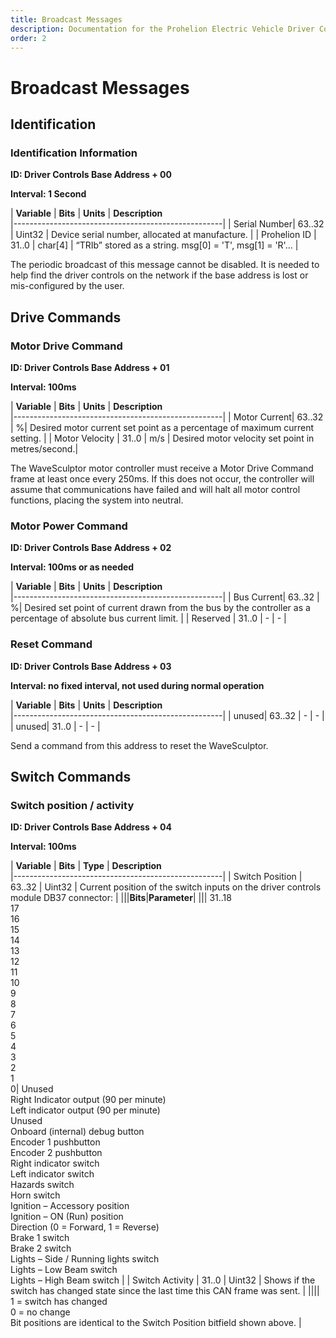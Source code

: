 ```yaml
---
title: Broadcast Messages
description: Documentation for the Prohelion Electric Vehicle Driver Controls
order: 2
---
```


# Broadcast Messages

## Identification

### Identification Information

<strong>ID: Driver Controls Base Address + 00</strong> 

<strong>Interval: 1 Second</strong> 

| <strong>Variable</strong>    |   <strong>Bits</strong> | <strong>Units</strong> | <strong>Description</strong>  
|----------------------------------------------------|
| Serial Number| 63..32 | Uint32 | Device serial number, allocated at manufacture. |
| Prohelion ID | 31..0 | char[4] | “TRIb” stored as a string. msg[0] = 'T', msg[1] = 'R'... |

The periodic broadcast of this message cannot be disabled. It is needed to help find the driver controls on the network if the base address is lost or mis-configured by the user.

## Drive Commands

### Motor Drive Command

<strong>ID: Driver Controls Base Address + 01</strong> 

<strong>Interval: 100ms</strong> 

| <strong>Variable</strong>    |   <strong>Bits</strong> | <strong>Units</strong> | <strong>Description</strong>  
|----------------------------------------------------|
| Motor Current| 63..32 | %| Desired motor current set point as a percentage of maximum current setting. |
| Motor Velocity | 31..0 | m/s | Desired motor velocity set point in metres/second.|

The WaveSculptor motor controller must receive a Motor Drive Command frame at least once every 250ms.  If this does not occur, the controller will assume that communications have failed and will halt all motor control functions, placing the system into neutral.

### Motor Power Command

<strong>ID: Driver Controls Base Address + 02</strong> 

<strong>Interval: 100ms or as needed</strong> 

| <strong>Variable</strong>    |   <strong>Bits</strong> | <strong>Units</strong> | <strong>Description</strong>  
|----------------------------------------------------|
| Bus Current| 63..32 | %| Desired set point of current drawn from the bus by the controller as a percentage of absolute bus current limit. |
| Reserved | 31..0 | - | - |

### Reset Command

<strong>ID: Driver Controls Base Address + 03</strong> 

<strong>Interval: no fixed interval, not used during normal operation</strong> 

| <strong>Variable</strong>    |   <strong>Bits</strong> | <strong>Units</strong> | <strong>Description</strong>  
|----------------------------------------------------|
| unused| 63..32 | - | - |
| unused| 31..0 | - | - |

Send a command from this address to reset the WaveSculptor.

## Switch Commands

### Switch position / activity

<strong>ID: Driver Controls Base Address + 04</strong> 

<strong>Interval: 100ms</strong> 

| <strong>Variable</strong>    |   <strong>Bits</strong> | <strong>Type</strong> | <strong>Description</strong>  
|----------------------------------------------------|
| Switch Position | 63..32 | Uint32 | Current position of the switch inputs on the driver controls module DB37 connector: |
|||<strong>Bits</strong>|<strong>Parameter</strong>|
||| 31..18<br>17<br>16<br>15<br>14<br>13<br>12<br>11<br>10<br>9<br>8<br>7<br>6<br>5<br>4<br>3<br>2<br>1<br>0| Unused<br>Right Indicator output (90 per minute)<br>Left indicator output (90 per minute)<br>Unused<br>Onboard (internal) debug button<br>Encoder 1 pushbutton<br>Encoder 2 pushbutton<br>Right indicator switch<br>Left indicator switch<br>Hazards switch<br>Horn switch<br>Ignition – Accessory position<br>Ignition – ON (Run) position<br>Direction (0 = Forward, 1 = Reverse)<br>Brake 1 switch<br>Brake 2 switch<br>Lights – Side / Running lights switch<br>Lights – Low Beam switch<br>Lights – High Beam switch |
| Switch Activity | 31..0 | Uint32 | Shows if the switch has changed state since the last time this CAN frame was sent. |
|||| 1 = switch has changed<br>0 = no change<br>Bit positions are identical to the Switch Position bitfield shown above. |
